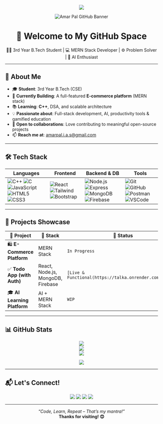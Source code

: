 <!-- Animated Typing Banner -->
<p align="center">
  <img src="https://readme-typing-svg.herokuapp.com?font=Fira+Code&duration=2500&pause=1000&color=F75C7E&center=true&width=435&lines=Hi+%F0%9F%91%8B%2C+I'm+Amar+Pal;B.Tech+Student+%7C+MERN+Stack+Dev+%7C+C%2B%2B+Enthusiast;Always+learning+%F0%9F%93%9A+%7C+Always+building+%F0%9F%9A%80" />
</p>

<!-- GitHub Banner (optional if added to your repo as banner.png) -->
<p align="center">
  <img src="https://raw.githubusercontent.com/ITSAMARHERE/ITSAMARHERE/main/banner.png" alt="Amar Pal GitHub Banner" />
</p>

<h1 align="center">🚀 Welcome to My GitHub Space</h1>

<p align="center">
  👨‍🎓 3rd Year B.Tech Student | 💻 MERN Stack Developer | ⚙️ Problem Solver | 🤖 AI Enthusiast  
</p>

---

## 🧠 About Me

- 🎓 **Student**: 3rd Year B.Tech (CSE)
- 🔭 **Currently Building**: A full-featured **E-commerce platform** (MERN stack)
- 📚 **Learning**: **C++**, DSA, and scalable architecture
- 💡 **Passionate about**: Full-stack development, AI, productivity tools & gamified education
- 🤝 **Open to collaborations**: Love contributing to meaningful open-source projects
- 📫 **Reach me at**: [amarpal.i.a.s@gmail.com](mailto:amarpal.i.a.s@gmail.com)

---

## 🛠️ Tech Stack

<div align="center">

| Languages | Frontend | Backend & DB | Tools |
|----------|----------|--------------|-------|
| ![C++](https://img.shields.io/badge/C++-00599C?style=flat&logo=c%2B%2B&logoColor=white) ![C](https://img.shields.io/badge/C-555555?style=flat&logo=c&logoColor=A8B9CC) ![JavaScript](https://img.shields.io/badge/JavaScript-F7DF1E?style=flat&logo=javascript&logoColor=black) ![HTML5](https://img.shields.io/badge/HTML5-E34F26?style=flat&logo=html5&logoColor=white) ![CSS3](https://img.shields.io/badge/CSS3-1572B6?style=flat&logo=css3&logoColor=white) | ![React](https://img.shields.io/badge/React-20232A?style=flat&logo=react&logoColor=61DAFB) ![Tailwind](https://img.shields.io/badge/Tailwind_CSS-38B2AC?style=flat&logo=tailwind-css&logoColor=white) ![Bootstrap](https://img.shields.io/badge/Bootstrap-563D7C?style=flat&logo=bootstrap&logoColor=white) | ![Node.js](https://img.shields.io/badge/Node.js-339933?style=flat&logo=node.js&logoColor=white) ![Express](https://img.shields.io/badge/Express.js-000000?style=flat&logo=express&logoColor=white) ![MongoDB](https://img.shields.io/badge/MongoDB-4EA94B?style=flat&logo=mongodb&logoColor=white) ![Firebase](https://img.shields.io/badge/Firebase-FFCA28?style=flat&logo=firebase&logoColor=white) | ![Git](https://img.shields.io/badge/Git-F05032?style=flat&logo=git&logoColor=white) ![GitHub](https://img.shields.io/badge/GitHub-181717?style=flat&logo=github&logoColor=white) ![Postman](https://img.shields.io/badge/Postman-FF6C37?style=flat&logo=postman&logoColor=white) ![VSCode](https://img.shields.io/badge/VS_Code-007ACC?style=flat&logo=visual-studio-code&logoColor=white) |

</div>

---

## 📌 Projects Showcase

| 🌟 Project | 🔧 Stack | 🚀 Status |
|-----------|----------|----------|
| 🛍️ **E-Commerce Platform** | MERN Stack | `In Progress` |
| ✅ **Todo App (with Auth)** | React, Node.js, MongoDB, Firebase | `[Live & Functional(https://talka.onrender.com/login)]` |
| 🎓 **AI Learning Platform** | AI + MERN Stack | `WIP` |

---

## 📊 GitHub Stats

<div align="center">
  <img src="https://github-readme-stats.vercel.app/api?username=ITSAMARHERE&show_icons=true&theme=tokyonight" />
  <br />
  <img src="https://github-readme-stats.vercel.app/api/top-langs/?username=ITSAMARHERE&layout=compact&theme=tokyonight" />
  <br />
  <img src="https://github-readme-streak-stats.herokuapp.com/?user=ITSAMARHERE&theme=tokyonight" />
</div>

<p align="center">
  <img src="https://komarev.com/ghpvc/?username=ITSAMARHERE&label=Profile%20Views&color=blueviolet&style=flat" />
</p>

---

## 📬 Let's Connect!

<p align="center">
  <a href="mailto:amarpal.i.a.s@gmail.com"><img src="https://img.shields.io/badge/Gmail-D14836?style=for-the-badge&logo=gmail&logoColor=white"></a>
  <a href="https://www.linkedin.com/in/amar-pal-a945ba250/"><img src="https://img.shields.io/badge/LinkedIn-0A66C2?style=for-the-badge&logo=linkedin&logoColor=white"></a>
  <a href="https://github.com/ITSAMARHERE"><img src="https://img.shields.io/badge/GitHub-181717?style=for-the-badge&logo=github&logoColor=white"></a>
  <a href="https://www.instagram.com/its.amarhere/?hl=en"><img src="https://img.shields.io/badge/Instagram-E4405F?style=for-the-badge&logo=instagram&logoColor=white"></a>
</p>

---

<p align="center">
  <i>“Code, Learn, Repeat – That’s my mantra!”</i><br>
  <b>Thanks for visiting! 😊</b>
</p>
